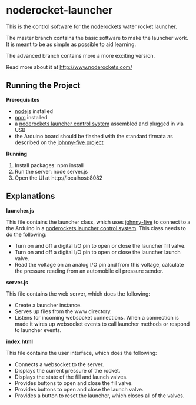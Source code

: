 noderocket-launcher
===================

This is the control software for the [noderockets](http://www.noderockets.com/) water rocket launcher.

The master branch contains the basic software to make the launcher work.  It is meant to be as simple as possible to aid learning.

The advanced branch contains more a more exciting version.

Read more about it at http://www.noderockets.com/

Running the Project
-------------------
__Prerequisites__

- [nodejs](http://nodejs.org/) installed
- [npm](https://www.npmjs.org/) installed
- a [noderockets launcher control system](http://www.noderockets.com/launcher_control.html) assembled and plugged in via USB
- the Arduino board should be flashed with the standard firmata as described on the [johnny-five project](https://github.com/rwaldron/johnny-five)

__Running__

1. Install packages:
    npm install
2. Run the server:
    node server.js
3. Open the UI at http://localhost:8082

Explanations
------------
__launcher.js__

This file contains the launcher class, which uses [johnny-five](https://github.com/rwaldron/johnny-five) to connect to a the Arduino in a [noderockets launcher control system](http://www.noderockets.com/launcher_control.html).  This class needs to do the following:
- Turn on and off a digital I/O pin to open or close the launcher fill valve.
- Turn on and off a digital I/O pin to open or close the launcher launch valve.
- Read the voltage on an analog I/O pin and from this voltage, calculate the pressure reading from an automobile oil pressure sender.

__server.js__

This file contains the web server, which does the following:
- Create a launcher instance.
- Serves up files from the www directory.
- Listens for incoming websocket connections.  When a connection is made it wires up websocket events to call launcher methods or respond to launcher events.

__index.html__

This file contains the user interface, which does the following:
- Connects a websocket to the server.
- Displays the current pressure of the rocket.
- Displays the state of the fill and launch valves.
- Provides buttons to open and close the fill valve.
- Provides buttons to open and close the launch valve.
- Provides a button to reset the launcher, which closes all of the valves.
